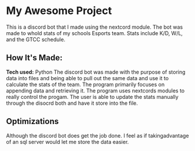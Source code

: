 # My Awesome Project
This is a discord bot that I made using the nextcord module. The bot was made to whold stats of my schools Esports team. Stats include K/D, W/L, and the GTCC schedule. 

## How It's Made:

**Tech used:** Python
The discord bot was made with the purpose of storing data into files and being able to pull out the same data and use it to calculate the stats of the team. The program primarily focuses on appending data and retrieving it. The program uses nextcords modules to really control the progam. The user is able to update the stats manually through the disocrd both and have it store into the file.


## Optimizations
Although the discord bot does get the job done. I feel as if takingadvantage of an sql server would let me store the data easier.







